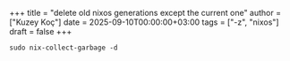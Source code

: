 +++
title = "delete old nixos generations except the current one"
author = ["Kuzey Koç"]
date = 2025-09-10T00:00:00+03:00
tags = ["-z", "nixos"]
draft = false
+++

```shell
sudo nix-collect-garbage -d
```
